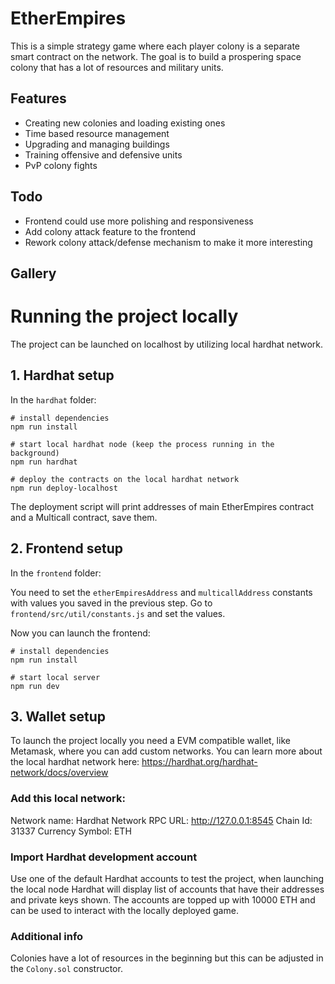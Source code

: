 # EtherEmpires

This is a simple strategy game where each player colony is a separate smart contract on the network.
The goal is to build a prospering space colony that has a lot of resources and military units.

## Features

- Creating new colonies and loading existing ones
- Time based resource management
- Upgrading and managing buildings
- Training offensive and defensive units
- PvP colony fights

## Todo

- Frontend could use more polishing and responsiveness 
- Add colony attack feature to the frontend
- Rework colony attack/defense mechanism to make it more interesting

## Gallery

# Running the project locally

The project can be launched on localhost by utilizing local hardhat network.

## 1. Hardhat setup

In the `hardhat` folder:

```shell
# install dependencies
npm run install

# start local hardhat node (keep the process running in the background)
npm run hardhat

# deploy the contracts on the local hardhat network
npm run deploy-localhost
```

The deployment script will print addresses of main EtherEmpires contract and a Multicall contract, save them.

## 2. Frontend setup

In the `frontend` folder:

You need to set the `etherEmpiresAddress` and `multicallAddress` constants with values you saved in the previous step.
Go to `frontend/src/util/constants.js` and set the values.

Now you can launch the frontend:

```shell
# install dependencies
npm run install

# start local server
npm run dev
```

## 3. Wallet setup

To launch the project locally you need a EVM compatible wallet, like Metamask, where you can add custom networks.
You can learn more about the local hardhat network here: https://hardhat.org/hardhat-network/docs/overview

### Add this local network:
Network name: Hardhat Network
RPC URL: http://127.0.0.1:8545
Chain Id: 31337
Currency Symbol: ETH

### Import Hardhat development account
Use one of the default Hardhat accounts to test the project, when launching the local node Hardhat will display list of accounts that have their addresses and private keys shown.
The accounts are topped up with 10000 ETH and can be used to interact with the locally deployed game.

### Additional info
Colonies have a lot of resources in the beginning but this can be adjusted in the `Colony.sol` constructor.
